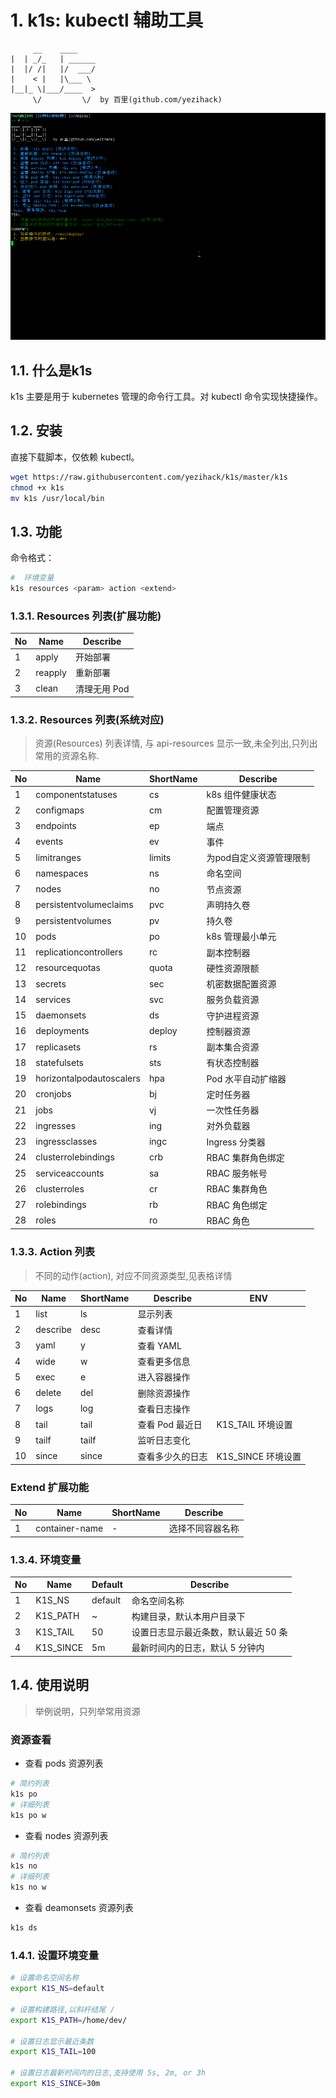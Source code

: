 # 1. k1s: kubectl 辅助工具

```text
     __    ____        
|  | _/_   | ______
|  |/ /|   |/  ___/
|    < |   |\___ \ 
|__|_ \|___/____  >
     \/         \/  by 百里(github.com/yezihack)
```

![](asset/k1s.gif)

## 1.1. 什么是k1s

k1s 主要是用于 kubernetes 管理的命令行工具。对 kubectl 命令实现快捷操作。

## 1.2. 安装

直接下载脚本，仅依赖 kubectl。

```sh
wget https://raw.githubusercontent.com/yezihack/k1s/master/k1s
chmod +x k1s
mv k1s /usr/local/bin
```

## 1.3. 功能

命令格式：

```sh
#  环境变量
k1s resources <param> action <extend>
```

### 1.3.1. Resources 列表(扩展功能)

| No  | Name    | Describe     |
| --- | ------- | ------------ |
| 1   | apply   | 开始部署     |
| 2   | reapply | 重新部署     |
| 3   | clean   | 清理无用 Pod |

### 1.3.2. Resources 列表(系统对应)

> 资源(Resources) 列表详情, 与 api-resources 显示一致,未全列出,只列出常用的资源名称.

| No  | Name                     | ShortName | Describe                |
| --- | ------------------------ | --------- | ----------------------- |
| 1   | componentstatuses        | cs        | k8s 组件健康状态        |
| 2   | configmaps               | cm        | 配置管理资源            |
| 3   | endpoints                | ep        | 端点                    |
| 4   | events                   | ev        | 事件                    |
| 5   | limitranges              | limits    | 为pod自定义资源管理限制 |
| 6   | namespaces               | ns        | 命名空间                |
| 7   | nodes                    | no        | 节点资源                |
| 8   | persistentvolumeclaims   | pvc       | 声明持久卷              |
| 9   | persistentvolumes        | pv        | 持久卷                  |
| 10  | pods                     | po        | k8s 管理最小单元        |
| 11  | replicationcontrollers   | rc        | 副本控制器              |
| 12  | resourcequotas           | quota     | 硬性资源限额            |
| 13  | secrets                  | sec       | 机密数据配置资源        |
| 14  | services                 | svc       | 服务负载资源            |
| 15  | daemonsets               | ds        | 守护进程资源            |
| 16  | deployments              | deploy    | 控制器资源              |
| 17  | replicasets              | rs        | 副本集合资源            |
| 18  | statefulsets             | sts       | 有状态控制器            |
| 19  | horizontalpodautoscalers | hpa       | Pod 水平自动扩缩器      |
| 20  | cronjobs                 | bj        | 定时任务器              |
| 21  | jobs                     | vj        | 一次性任务器            |
| 22  | ingresses                | ing       | 对外负载器              |
| 23  | ingressclasses           | ingc      | Ingress 分类器          |
| 24  | clusterrolebindings      | crb       | RBAC 集群角色绑定       |
| 25  | serviceaccounts          | sa        | RBAC 服务帐号           |
| 26  | clusterroles             | cr        | RBAC 集群角色           |
| 27  | rolebindings             | rb        | RBAC 角色绑定           |
| 28  | roles                    | ro        | RBAC 角色               |

### 1.3.3. Action 列表

> 不同的动作(action), 对应不同资源类型,见表格详情

| No  | Name     | ShortName | Describe         | ENV                |
| --- | -------- | --------- | ---------------- | ------------------ |
| 1   | list     | ls        | 显示列表         |
| 2   | describe | desc      | 查看详情         |
| 3   | yaml     | y         | 查看 YAML        |
| 4   | wide     | w         | 查看更多信息     |
| 5   | exec     | e         | 进入容器操作     |
| 6   | delete   | del       | 删除资源操作     |
| 7   | logs     | log       | 查看日志操作     |
| 8   | tail     | tail      | 查看 Pod 最近日  | K1S_TAIL 环境设置  |
| 9   | tailf    | tailf     | 监听日志变化     |
| 10  | since    | since     | 查看多少久的日志 | K1S_SINCE 环境设置 |

### Extend 扩展功能

| No  | Name           | ShortName | Describe         |
| --- | -------------- | --------- | ---------------- |
| 1   | container-name | -         | 选择不同容器名称 |

### 1.3.4. 环境变量

| No  | Name      | Default | Describe                             |
| --- | --------- | ------- | ------------------------------------ |
| 1   | K1S_NS    | default | 命名空间名称                         |
| 2   | K1S_PATH  | ~       | 构建目录，默认本用户目录下           |
| 3   | K1S_TAIL  | 50      | 设置日志显示最近条数，默认最近 50 条 |
| 4   | K1S_SINCE | 5m      | 最新时间内的日志，默认 5 分钟内      |

## 1.4. 使用说明

> 举例说明，只列举常用资源

### 资源查看

- 查看 pods 资源列表
  
```sh
# 简约列表
k1s po
# 详细列表
k1s po w
```

- 查看 nodes 资源列表

```sh
# 简约列表
k1s no
# 详细列表
k1s no w
```

- 查看 deamonsets 资源列表

```sh
k1s ds
```

### 1.4.1. 设置环境变量

```sh
# 设置命名空间名称
export K1S_NS=default

# 设置构建路径,以斜杆结尾 /
export K1S_PATH=/home/dev/

# 设置日志显示最近条数
export K1S_TAIL=100

# 设置日志最新时间内的日志,支持使用 5s, 2m, or 3h
export K1S_SINCE=30m
```
